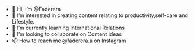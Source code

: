 - 👋 Hi, I’m @Faderera
- 👀 I’m interested in creating content relating to productivity,self-care and Lifestyle.
- 🌱 I’m currently learning International Relations
- 💞️ I’m looking to collaborate on Content ideas
- 📫 How to reach me @faderera.a on Instagram

<!---
Faderera/Faderera is a ✨ special ✨ repository because its `README.md` (this file) appears on your GitHub profile.
You can click the Preview link to take a look at your changes.
--->

